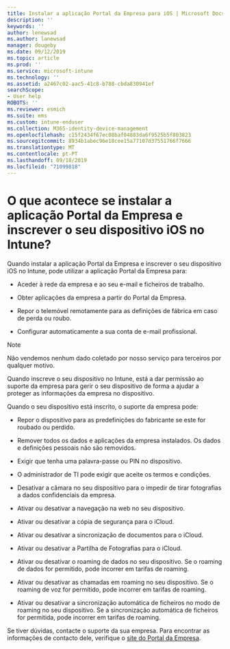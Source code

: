```yaml
---
title: Instalar a aplicação Portal da Empresa para iOS | Microsoft Docs
description: ''
keywords: ''
author: lenewsad
ms.author: lanewsad
manager: dougeby
ms.date: 09/12/2019
ms.topic: article
ms.prod: ''
ms.service: microsoft-intune
ms.technology: ''
ms.assetid: a2467c02-aac5-41c8-b788-cbda830941ef
searchScope:
- User help
ROBOTS: ''
ms.reviewer: esmich
ms.suite: ems
ms.custom: intune-enduser
ms.collection: M365-identity-device-management
ms.openlocfilehash: c15f2434f67ec08baf04883da6f9525b5f803823
ms.sourcegitcommit: 8934b1abec96e18cee15a77107d37551766f7666
ms.translationtype: MT
ms.contentlocale: pt-PT
ms.lasthandoff: 09/18/2019
ms.locfileid: "71099818"
---
```

# <a name="what-happens-if-you-install-the-company-portal-app-and-enroll-your-ios-device-in-intune"></a>O que acontece se instalar a aplicação Portal da Empresa e inscrever o seu dispositivo iOS no Intune?

Quando instalar a aplicação Portal da Empresa e inscrever o seu dispositivo iOS no Intune, pode utilizar a aplicação Portal da Empresa para:

- Aceder à rede da empresa e ao seu e-mail e ficheiros de trabalho.

- Obter aplicações da empresa a partir do Portal da Empresa.

- Repor o telemóvel remotamente para as definições de fábrica em caso de perda ou roubo.

- Configurar automaticamente a sua conta de e-mail profissional.

> [!NOTE]
> Não vendemos nenhum dado coletado por nosso serviço para terceiros por qualquer motivo.  

Quando inscreve o seu dispositivo no Intune, está a dar permissão ao suporte da empresa para gerir o seu dispositivo de forma a ajudar a proteger as informações da empresa no dispositivo.  

Quando o seu dispositivo está inscrito, o suporte da empresa pode:

- Repor o dispositivo para as predefinições do fabricante se este for roubado ou perdido.

- Remover todos os dados e aplicações da empresa instalados. Os dados e definições pessoais não são removidos.

- Exigir que tenha uma palavra-passe ou PIN no dispositivo.

- O administrador de TI pode exigir que aceite os termos e condições.

- Desativar a câmara no seu dispositivo para o impedir de tirar fotografias a dados confidenciais da empresa.

- Ativar ou desativar a navegação na web no seu dispositivo.

- Ativar ou desativar a cópia de segurança para o iCloud.

- Ativar ou desativar a sincronização de documentos para o iCloud.

- Ativar ou desativar a Partilha de Fotografias para o iCloud.

- Ativar ou desativar o roaming de dados no seu dispositivo. Se o roaming de dados for permitido, pode incorrer em tarifas de roaming.

- Ativar ou desativar as chamadas em roaming no seu dispositivo. Se o roaming de voz for permitido, pode incorrer em tarifas de roaming.

- Ativar ou desativar a sincronização automática de ficheiros no modo de roaming no seu dispositivo. Se a sincronização automática de ficheiros for permitida, pode incorrer em tarifas de roaming.



Se tiver dúvidas, contacte o suporte da sua empresa. Para encontrar as informações de contacto dele, verifique o [site do Portal da Empresa](https://go.microsoft.com/fwlink/?linkid=2010980).
